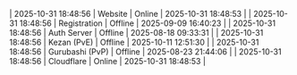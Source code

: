 | 2025-10-31 18:48:56 | Website | Online | 2025-10-31 18:48:53 |
| 2025-10-31 18:48:56 | Registration | Offline | 2025-09-09 16:40:23 |
| 2025-10-31 18:48:56 | Auth Server | Offline | 2025-08-18 09:33:31 |
| 2025-10-31 18:48:56 | Kezan (PvE) | Offline | 2025-10-11 12:51:30 |
| 2025-10-31 18:48:56 | Gurubashi (PvP) | Offline | 2025-08-23 21:44:06 |
| 2025-10-31 18:48:56 | Cloudflare | Online | 2025-10-31 18:48:53 |
